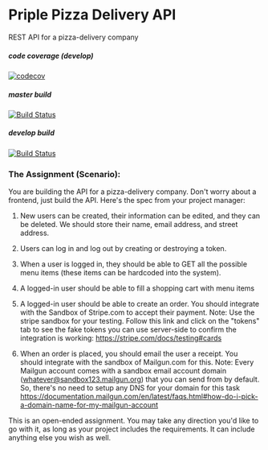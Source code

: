 # Priple Pizza Delivery API
REST API for a pizza-delivery company
##### code coverage (develop)
[![codecov](https://codecov.io/gh/codingonHP/Priple_Pizza_Delivery_API_HA2/branch/develop/graph/badge.svg)](https://codecov.io/gh/codingonHP/Priple_Pizza_Delivery_API_HA2)

##### master build
[![Build Status](https://travis-ci.org/codingonHP/Priple_Pizza_Delivery_API_HA2.svg?branch=master)](https://travis-ci.org/codingonHP/Priple_Pizza_Delivery_API_HA2)

##### develop build
[![Build Status](https://travis-ci.org/codingonHP/Priple_Pizza_Delivery_API_HA2.svg?branch=develop)](https://travis-ci.org/codingonHP/Priple_Pizza_Delivery_API_HA2)


### The Assignment (Scenario):

You are building the API for a pizza-delivery company. Don't worry about a frontend, just build the API. Here's the spec from your project manager: 

1. New users can be created, their information can be edited, and they can be deleted. We should store their name, email address, and street address.

2. Users can log in and log out by creating or destroying a token.

3. When a user is logged in, they should be able to GET all the possible menu items (these items can be hardcoded into the system). 

4. A logged-in user should be able to fill a shopping cart with menu items

5. A logged-in user should be able to create an order. You should integrate with the Sandbox of Stripe.com to accept their payment. Note: Use the stripe sandbox for your testing. Follow this link and click on the "tokens" tab to see the fake tokens you can use server-side to confirm the integration is working: https://stripe.com/docs/testing#cards

6. When an order is placed, you should email the user a receipt. You should integrate with the sandbox of Mailgun.com for this. Note: Every Mailgun account comes with a sandbox email account domain (whatever@sandbox123.mailgun.org) that you can send from by default. So, there's no need to setup any DNS for your domain for this task https://documentation.mailgun.com/en/latest/faqs.html#how-do-i-pick-a-domain-name-for-my-mailgun-account

This is an open-ended assignment. You may take any direction you'd like to go with it, as long as your project includes the requirements. It can include anything else you wish as well. 
